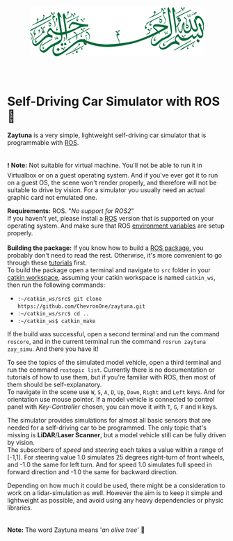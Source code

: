 <p align="center">
    <img width="400" align="center" src="tex/Calligraphy" alt="Calligraphy" />
</p>

<br/><br/>

# Self-Driving Car Simulator with ROS  :deciduous_tree:
**Zaytuna** is a very simple, lightweight self-driving car simulator that is programmable with [ROS](https://www.ros.org).  
<br/><br/>
:exclamation: **Note:** Not suitable for virtual machine. You'll not be able to run it in Virtualbox or on a guest operating system. And if you've ever got it to run on a guest OS, the scene won't render properly, and therefore will not be suitable to drive by vision. For a simulator you usually need an actual graphic card not emulated one.  

**Requirements:**   ROS.  "*No support for ROS2*"  
If you haven't yet, please install a [ROS](https://www.ros.org) version that is supported on your operating system. And make sure that ROS [environment variables](http://wiki.ros.org/ROS/Tutorials/InstallingandConfiguringROSEnvironment#Managing_Your_Environment) are setup properly.
<br/><br/>
**Building the package:** If you know how to build a [ROS package](http://wiki.ros.org/ROS/Tutorials/CreatingPackage), you probably don't need to read the rest. Otherwise, it's more convenient to go through these [tutorials](http://wiki.ros.org/ROS/Tutorials) first.  
To build the package open a terminal and navigate to `src` folder in your [catkin workspace](http://wiki.ros.org/ROS/Tutorials/InstallingandConfiguringROSEnvironment#Create_a_ROS_Workspace), assuming your catkin workspace is named `catkin_ws`, then run the following commands:  
+ `:~/catkin_ws/src$ git clone https://github.com/ChevronOne/zaytuna.git`
+ `:~/catkin_ws/src$ cd ..`
+ `:~/catkin_ws$ catkin_make`

If the build was successful, open a second terminal and run the command `roscore`, and in the current terminal run the command `rosrun zaytuna zay_simu`. And there you have it!

To see the topics of the simulated model vehicle, open a third terminal and run the command `rostopic list`. Currently there is no documentation or tutorials of how to use them, but if you're familiar with ROS, then most of them should be self-explanatory.  
To navigate in the scene use `W`, `S`, `A`, `D`, `Up`, `Down`, `Right` and `Left` keys. And for orientation use mouse pointer. If a model vehicle is connected to control panel with *Key-Controller* chosen, you can move it with `T`, `G`, `F` and `H` keys.

The simulator provides simulations for almost all basic sensors that are needed for a self-driving car to be programmed. The only topic that's missing is **LiDAR**/**Laser Scanner**, but a model vehicle still can be fully driven by vision.  
The subscribers of *speed* and *steering* each takes a value within a range of [-1,1]. For steering value 1.0 simulates 25 degrees right-turn of front wheels, and -1.0 the same for left turn. And for speed 1.0 simulates full speed in forward direction and -1.0 the same for backward direction.

Depending on how much it could be used, there might be a consideration to work on a lidar-simulation as well. However the aim is to keep it simple and lightweight as possible, and avoid using any heavy dependencies or physic libraries.  
<br/><br/>
**Note:** The word Zaytuna means '*an olive tree*' :seedling: